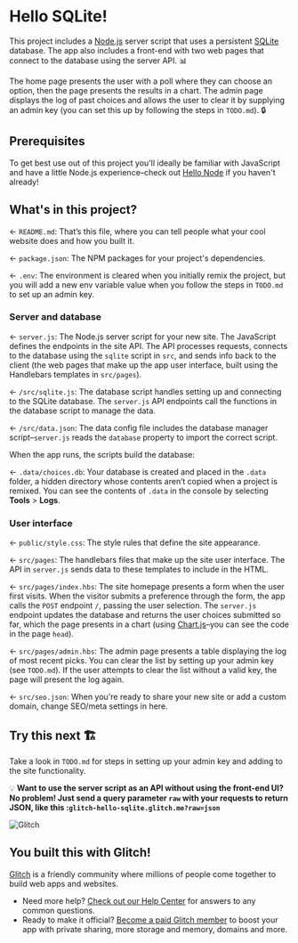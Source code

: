# Hello SQLite!

This project includes a [Node.js](https://nodejs.org/en/about/) server script that uses a persistent [SQLite](https://www.sqlite.org) database. The app also includes a front-end with two web pages that connect to the database using the server API. 📊

The home page presents the user with a poll where they can choose an option, then the page presents the results in a chart. The admin page displays the log of past choices and allows the user to clear it by supplying an admin key (you can set this up by following the steps in `TODO.md`). 🔒

## Prerequisites

To get best use out of this project you'll ideally be familiar with JavaScript and have a little Node.js experience–check out [Hello Node](https://glitch.com/~glitch-hello-node) if you haven't already!

## What's in this project?

← `README.md`: That’s this file, where you can tell people what your cool website does and how you built it.

← `package.json`: The NPM packages for your project's dependencies.

← `.env`: The environment is cleared when you initially remix the project, but you will add a new env variable value when you follow the steps in `TODO.md` to set up an admin key.

### Server and database

← `server.js`: The Node.js server script for your new site. The JavaScript defines the endpoints in the site API. The API processes requests, connects to the database using the `sqlite` script in `src`, and sends info back to the client (the web pages that make up the app user interface, built using the Handlebars templates in `src/pages`).

← `/src/sqlite.js`: The database script handles setting up and connecting to the SQLite database. The `server.js` API endpoints call the functions in the database script to manage the data.

← `/src/data.json`: The data config file includes the database manager script–`server.js` reads the `database` property to import the correct script.

When the app runs, the scripts build the database:

← `.data/choices.db`: Your database is created and placed in the `.data` folder, a hidden directory whose contents aren’t copied when a project is remixed. You can see the contents of `.data` in the console by selecting __Tools__ >  __Logs__.

### User interface

← `public/style.css`: The style rules that define the site appearance.

← `src/pages`: The handlebars files that make up the site user interface. The API in `server.js` sends data to these templates to include in the HTML.

← `src/pages/index.hbs`: The site homepage presents a form when the user first visits. When the visitor submits a preference through the form, the app calls the `POST` endpoint `/`, passing the user selection. The `server.js` endpoint updates the database and returns the user choices submitted so far, which the page presents in a chart (using [Chart.js](https://www.chartjs.org/docs/)–you can see the code in the page `head`).

← `src/pages/admin.hbs`: The admin page presents a table displaying the log of most recent picks. You can clear the list by setting up your admin key (see `TODO.md`). If the user attempts to clear the list without a valid key, the page will present the log again.

← `src/seo.json`: When you're ready to share your new site or add a custom domain, change SEO/meta settings in here.

## Try this next 🏗️

Take a look in `TODO.md` for steps in setting up your admin key and adding to the site functionality.

💡 __Want to use the server script as an API without using the front-end UI? No problem! Just send a query parameter `raw` with your requests to return JSON, like this :`glitch-hello-sqlite.glitch.me?raw=json`__

![Glitch](https://cdn.glitch.com/a9975ea6-8949-4bab-addb-8a95021dc2da%2FLogo_Color.svg?v=1602781328576)

## You built this with Glitch!

[Glitch](https://glitch.com) is a friendly community where millions of people come together to build web apps and websites.

- Need more help? [Check out our Help Center](https://help.glitch.com/) for answers to any common questions.
- Ready to make it official? [Become a paid Glitch member](https://glitch.com/pricing) to boost your app with private sharing, more storage and memory, domains and more.
